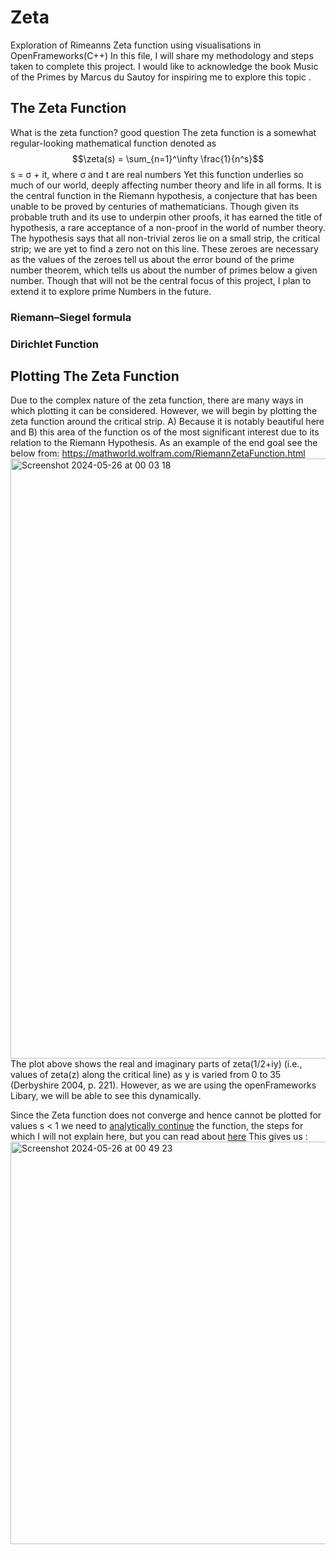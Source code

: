 # Zeta
Exploration of Rimeanns Zeta function using visualisations in OpenFrameworks(C++)
In this file, I will share my methodology and steps taken to complete this project.
I would like to acknowledge the book Music of the Primes by Marcus du Sautoy for inspiring me to explore this topic . 

## The Zeta Function ##
What is the zeta function? good question 
The zeta function is a somewhat regular-looking mathematical function denoted as 
$$\zeta(s) = \sum_{n=1}^\infty \frac{1}{n^s}$$
 s = σ + it, where σ and t are real numbers
Yet this function underlies so much of our world, deeply affecting number theory and life in all forms. 
It is the central function in the Riemann hypothesis, a conjecture that has been unable to be proved by centuries of mathematicians. 
Though given its probable truth and its use to underpin other proofs, it has earned the title of hypothesis, a rare acceptance of a non-proof in the world of number theory. 
The hypothesis says that all non-trivial zeros lie on a small strip, the critical strip; we are yet to find a zero not on this line. 
These zeroes are necessary as the values of the zeroes tell us about the error bound of the prime number theorem, which tells us about the number of primes below a given number.
Though that will not be the central focus of this project, I plan to extend it to explore prime Numbers in the future.


### Riemann–Siegel formula ###

### Dirichlet Function ###

## Plotting The Zeta Function ##
Due to the complex nature of the zeta function, there are many ways in which plotting it can be considered. However, we will begin by plotting the zeta function around the critical strip. A) Because it is notably beautiful here and B) this area of the function os of the most significant interest due to its relation to the Riemann Hypothesis. As an example of the end goal see the below from: https://mathworld.wolfram.com/RiemannZetaFunction.html 
<img width="960" alt="Screenshot 2024-05-26 at 00 03 18" src="https://github.com/Lambxx/Zeta/assets/71773712/98ba5ca3-1990-421f-90dd-20efff2d7057">
The plot above shows the real and imaginary parts of zeta(1/2+iy) (i.e., values of zeta(z) along the critical line) as y is varied from 0 to 35 (Derbyshire 2004, p. 221).
However, as we are using the openFrameworks Libary, we will be able to see this dynamically. 

Since the Zeta function does not converge and hence cannot be plotted for values s < 1 we need to [analytically continue](https://en.wikipedia.org/wiki/Analytic_continuation) the function, the steps for which I will not explain here, but you can read about [here](https://www.nhn.ou.edu/~milton/p5013/zeta.pdf)
This gives us : 
<img width="644" alt="Screenshot 2024-05-26 at 00 49 23" src="https://github.com/Lambxx/Zeta/assets/71773712/e3bfc0f5-791b-4c76-a224-93f65d9ed9d8">
